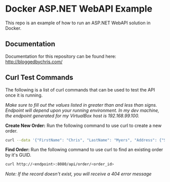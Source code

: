 # Docker ASP.NET WebAPI Example
This repo is an example of how to run an ASP.NET WebAPI solution in Docker.

## Documentation
Documentation for this repository can be found here: http://bloggedbychris.com/

## Curl Test Commands
The following is a list of curl commands that can be used to test the API once it is running.

*Make sure to fill out the values listed in greater than and less than signs.  Endpoint will depend upon your running environment.  In my dev machine, the endpoint generated for my VirtualBox host is 192.168.99.100.*

**Create New Order:**
Run the following command to use curl to create a new order.
```bash
curl --data '{"FirstName": "Chris", "LastName": "Myers", "Address": {"Street1": "123 Abc St", "City": "Phoenix", "State": "AZ", "Zip": "123456"}}' http://<endpoint>:8080/api/order
```
**Find Order:**
Run the following command to use curl to find an existing order by it's GUID.  
```bash
curl http://<endpoint>:8080/api/order/<order_id>
```
*Note: If the record doesn't exist, you will receive a 404 error message*